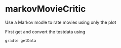 # markovMovieCritic
Use a Markov modle to rate movies using only the plot

First get and convert the testdata using 

`gradle getData`
